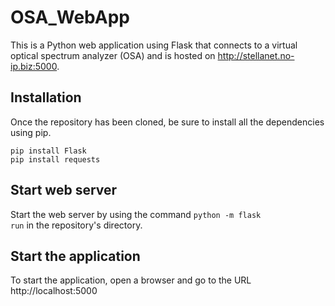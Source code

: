 # OSA_WebApp

This is a Python web application using Flask that connects to a virtual optical spectrum analyzer (OSA) and is hosted on http://stellanet.no-ip.biz:5000.

## Installation

Once the repository has been cloned, be sure to install all the dependencies using pip.

    pip install Flask
    pip install requests
    
## Start web server

Start the web server by using the command <code>python -m flask run</code> in the repository's directory.

## Start the application

To start the application, open a browser and go to the URL http://localhost:5000
